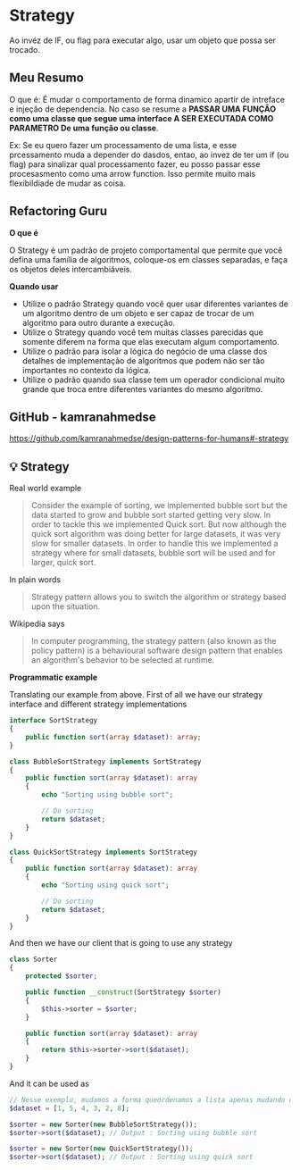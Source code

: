 # Strategy

Ao invéz de IF, ou flag para executar algo, usar um objeto que possa ser trocado. 

## Meu Resumo

O que é: É mudar o comportamento de forma dinamico apartir de intreface e injeçâo de dependencia. No caso se resume a **PASSAR UMA FUNÇÂO como uma classe que segue uma interface A SER EXECUTADA COMO PARAMETRO De uma função ou classe**.

Ex: Se eu quero fazer um processamento de uma lista, e esse prcessamento muda a depender do dasdos, entao, ao invez de ter um if (ou flag) para sinalizar qual processamento fazer, eu posso passar esse procesasmento como uma arrow function. Isso permite muito mais flexibildiade de mudar as coisa.

## Refactoring Guru

**O que é**

O Strategy é um padrão de projeto comportamental que permite que você defina uma família de algoritmos, coloque-os em classes separadas, e faça os objetos deles intercambiáveis.

**Quando usar**
+ Utilize o padrão Strategy quando você quer usar diferentes variantes de um algoritmo dentro de um objeto e ser capaz de trocar de um algoritmo para outro durante a execução.
+ Utilize o Strategy quando você tem muitas classes parecidas que somente diferem na forma que elas executam algum comportamento.
+ Utilize o padrão para isolar a lógica do negócio de uma classe dos detalhes de implementação de algoritmos que podem não ser tão importantes no contexto da lógica.
+ Utilize o padrão quando sua classe tem um operador condicional muito grande que troca entre diferentes variantes do mesmo algoritmo.

## GitHub - kamranahmedse

https://github.com/kamranahmedse/design-patterns-for-humans#-strategy

💡 Strategy
--------

Real world example
> Consider the example of sorting, we implemented bubble sort but the data started to grow and bubble sort started getting very slow. In order to tackle this we implemented Quick sort. But now although the quick sort algorithm was doing better for large datasets, it was very slow for smaller datasets. In order to handle this we implemented a strategy where for small datasets, bubble sort will be used and for larger, quick sort.

In plain words
> Strategy pattern allows you to switch the algorithm or strategy based upon the situation.

Wikipedia says
> In computer programming, the strategy pattern (also known as the policy pattern) is a behavioural software design pattern that enables an algorithm's behavior to be selected at runtime.

**Programmatic example**

Translating our example from above. First of all we have our strategy interface and different strategy implementations

```php
interface SortStrategy
{
    public function sort(array $dataset): array;
}

class BubbleSortStrategy implements SortStrategy
{
    public function sort(array $dataset): array
    {
        echo "Sorting using bubble sort";

        // Do sorting
        return $dataset;
    }
}

class QuickSortStrategy implements SortStrategy
{
    public function sort(array $dataset): array
    {
        echo "Sorting using quick sort";

        // Do sorting
        return $dataset;
    }
}
```

And then we have our client that is going to use any strategy
```php
class Sorter
{
    protected $sorter;

    public function __construct(SortStrategy $sorter)
    {
        $this->sorter = $sorter;
    }

    public function sort(array $dataset): array
    {
        return $this->sorter->sort($dataset);
    }
}
```
And it can be used as

```php
// Nesse exemplo, mudamos a forma queordenamos a lista apenas mudando o objeto a ser passado dentro do 'SORTER' sem precisa de nenhum método
$dataset = [1, 5, 4, 3, 2, 8];

$sorter = new Sorter(new BubbleSortStrategy());
$sorter->sort($dataset); // Output : Sorting using bubble sort

$sorter = new Sorter(new QuickSortStrategy());
$sorter->sort($dataset); // Output : Sorting using quick sort
```
